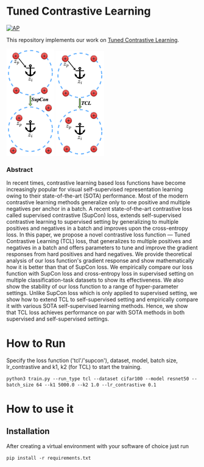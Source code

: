 # Tuned Contrastive Learning

[![AP](https://img.shields.io/badge/arXiv-Preprint-blue)](https://arxiv.org/abs/2305.10675)

This repository implements our work on [Tuned Contrastive Learning](https://arxiv.org/abs/2305.10675).

[//]: # (![intro]&#40;assets/supcon.png&#41;)
<p float="left">
  <img src="assets/supcon.png" width="25%" alt="Image 1"/>
  <img src="assets/tcl.png" width="25%" alt="Image 2"/> 
</p>

### Abstract

In recent times, contrastive learning based loss functions have become increasingly popular for visual self-supervised representation learning owing to their state-of-the-art (SOTA) performance. Most of the modern contrastive learning methods generalize only to one positive and multiple negatives per anchor in a batch. A recent state-of-the-art contrastive loss called supervised contrastive (SupCon) loss, extends self-supervised contrastive learning to supervised setting by generalizing to multiple positives and negatives in a batch and improves upon the cross-entropy loss. In this paper, we propose a novel contrastive loss function — Tuned Contrastive Learning (TCL) loss, that generalizes to multiple positives and negatives in a batch and offers parameters to tune and improve the gradient responses from hard positives and hard negatives. We provide theoretical analysis of our loss function's gradient response and show mathematically how it is better than that of SupCon loss. We empirically compare our loss function with SupCon loss and cross-entropy loss in supervised setting on multiple classification-task datasets to show its effectiveness. We also show the stability of our loss function to a range of hyper-parameter settings. Unlike SupCon loss which is only applied to supervised setting, we show how to extend TCL to self-supervised setting and empirically compare it with various SOTA self-supervised learning methods. Hence, we show that TCL loss achieves performance on par with SOTA methods in both supervised and self-supervised settings.

# How to Run

Specify the loss function ('tcl'/'supcon'), dataset, model, batch size, lr_contrastive and k1, k2 (for TCL) to start the training.

```
python3 train.py --run_type tcl --dataset cifar100 --model resnet50 --batch_size 64 --k1 5000.0 --k2 1.0 --lr_contrastive 0.1
```

# How to use it

## Installation

After creating a virtual environment with your software of choice just run 
```
pip install -r requirements.txt
```